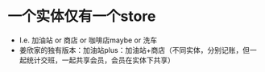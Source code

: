 # 一个实体仅有一个store
- I.e. 加油站 or 商店 or 咖啡店maybe or 洗车
- 姜欣家的独有版本：加油站plus：加油站+商店（不同实体，分别记账，但一起统计交班，一起共享会员，会员在实体下共享）